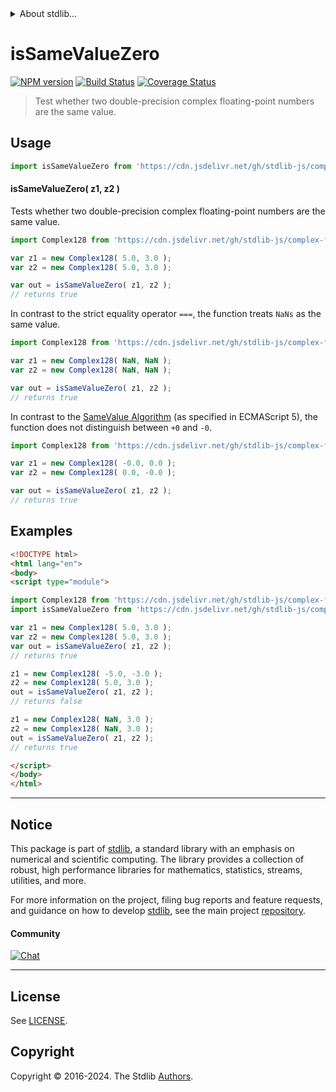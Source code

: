 <!--

@license Apache-2.0

Copyright (c) 2024 The Stdlib Authors.

Licensed under the Apache License, Version 2.0 (the "License");
you may not use this file except in compliance with the License.
You may obtain a copy of the License at

   http://www.apache.org/licenses/LICENSE-2.0

Unless required by applicable law or agreed to in writing, software
distributed under the License is distributed on an "AS IS" BASIS,
WITHOUT WARRANTIES OR CONDITIONS OF ANY KIND, either express or implied.
See the License for the specific language governing permissions and
limitations under the License.

-->


<details>
  <summary>
    About stdlib...
  </summary>
  <p>We believe in a future in which the web is a preferred environment for numerical computation. To help realize this future, we've built stdlib. stdlib is a standard library, with an emphasis on numerical and scientific computation, written in JavaScript (and C) for execution in browsers and in Node.js.</p>
  <p>The library is fully decomposable, being architected in such a way that you can swap out and mix and match APIs and functionality to cater to your exact preferences and use cases.</p>
  <p>When you use stdlib, you can be absolutely certain that you are using the most thorough, rigorous, well-written, studied, documented, tested, measured, and high-quality code out there.</p>
  <p>To join us in bringing numerical computing to the web, get started by checking us out on <a href="https://github.com/stdlib-js/stdlib">GitHub</a>, and please consider <a href="https://opencollective.com/stdlib">financially supporting stdlib</a>. We greatly appreciate your continued support!</p>
</details>

# isSameValueZero

[![NPM version][npm-image]][npm-url] [![Build Status][test-image]][test-url] [![Coverage Status][coverage-image]][coverage-url] <!-- [![dependencies][dependencies-image]][dependencies-url] -->

> Test whether two double-precision complex floating-point numbers are the same value.

<!-- Section to include introductory text. Make sure to keep an empty line after the intro `section` element and another before the `/section` close. -->

<section class="intro">

</section>

<!-- /.intro -->

<!-- Package usage documentation. -->



<section class="usage">

## Usage

```javascript
import isSameValueZero from 'https://cdn.jsdelivr.net/gh/stdlib-js/complex-float64-base-assert-is-same-value-zero@esm/index.mjs';
```

#### isSameValueZero( z1, z2 )

Tests whether two double-precision complex floating-point numbers are the same value.

```javascript
import Complex128 from 'https://cdn.jsdelivr.net/gh/stdlib-js/complex-float64-ctor@esm/index.mjs';

var z1 = new Complex128( 5.0, 3.0 );
var z2 = new Complex128( 5.0, 3.0 );

var out = isSameValueZero( z1, z2 );
// returns true
```

In contrast to the strict equality operator `===`, the function treats `NaNs` as the same value.

```javascript
import Complex128 from 'https://cdn.jsdelivr.net/gh/stdlib-js/complex-float64-ctor@esm/index.mjs';

var z1 = new Complex128( NaN, NaN );
var z2 = new Complex128( NaN, NaN );

var out = isSameValueZero( z1, z2 );
// returns true
```

In contrast to the [SameValue Algorithm][@stdlib/complex/float64/base/assert/is-same-value] (as specified in ECMAScript 5), the function does not distinguish between `+0` and `-0`.

```javascript
import Complex128 from 'https://cdn.jsdelivr.net/gh/stdlib-js/complex-float64-ctor@esm/index.mjs';

var z1 = new Complex128( -0.0, 0.0 );
var z2 = new Complex128( 0.0, -0.0 );

var out = isSameValueZero( z1, z2 );
// returns true
```

</section>

<!-- /.usage -->

<!-- Package usage notes. Make sure to keep an empty line after the `section` element and another before the `/section` close. -->

<section class="notes">

</section>

<!-- /.notes -->

<!-- Package usage examples. -->

<section class="examples">

## Examples

<!-- eslint no-undef: "error" -->

```html
<!DOCTYPE html>
<html lang="en">
<body>
<script type="module">

import Complex128 from 'https://cdn.jsdelivr.net/gh/stdlib-js/complex-float64-ctor@esm/index.mjs';
import isSameValueZero from 'https://cdn.jsdelivr.net/gh/stdlib-js/complex-float64-base-assert-is-same-value-zero@esm/index.mjs';

var z1 = new Complex128( 5.0, 3.0 );
var z2 = new Complex128( 5.0, 3.0 );
var out = isSameValueZero( z1, z2 );
// returns true

z1 = new Complex128( -5.0, -3.0 );
z2 = new Complex128( 5.0, 3.0 );
out = isSameValueZero( z1, z2 );
// returns false

z1 = new Complex128( NaN, 3.0 );
z2 = new Complex128( NaN, 3.0 );
out = isSameValueZero( z1, z2 );
// returns true

</script>
</body>
</html>
```

</section>

<!-- /.examples -->

<!-- C interface documentation. -->



<!-- Section to include cited references. If references are included, add a horizontal rule *before* the section. Make sure to keep an empty line after the `section` element and another before the `/section` close. -->

<section class="references">

</section>

<!-- /.references -->

<!-- Section for related `stdlib` packages. Do not manually edit this section, as it is automatically populated. -->

<section class="related">

</section>

<!-- /.related -->

<!-- Section for all links. Make sure to keep an empty line after the `section` element and another before the `/section` close. -->


<section class="main-repo" >

* * *

## Notice

This package is part of [stdlib][stdlib], a standard library with an emphasis on numerical and scientific computing. The library provides a collection of robust, high performance libraries for mathematics, statistics, streams, utilities, and more.

For more information on the project, filing bug reports and feature requests, and guidance on how to develop [stdlib][stdlib], see the main project [repository][stdlib].

#### Community

[![Chat][chat-image]][chat-url]

---

## License

See [LICENSE][stdlib-license].


## Copyright

Copyright &copy; 2016-2024. The Stdlib [Authors][stdlib-authors].

</section>

<!-- /.stdlib -->

<!-- Section for all links. Make sure to keep an empty line after the `section` element and another before the `/section` close. -->

<section class="links">

[npm-image]: http://img.shields.io/npm/v/@stdlib/complex-float64-base-assert-is-same-value-zero.svg
[npm-url]: https://npmjs.org/package/@stdlib/complex-float64-base-assert-is-same-value-zero

[test-image]: https://github.com/stdlib-js/complex-float64-base-assert-is-same-value-zero/actions/workflows/test.yml/badge.svg?branch=v0.1.0
[test-url]: https://github.com/stdlib-js/complex-float64-base-assert-is-same-value-zero/actions/workflows/test.yml?query=branch:v0.1.0

[coverage-image]: https://img.shields.io/codecov/c/github/stdlib-js/complex-float64-base-assert-is-same-value-zero/main.svg
[coverage-url]: https://codecov.io/github/stdlib-js/complex-float64-base-assert-is-same-value-zero?branch=main

<!--

[dependencies-image]: https://img.shields.io/david/stdlib-js/complex-float64-base-assert-is-same-value-zero.svg
[dependencies-url]: https://david-dm.org/stdlib-js/complex-float64-base-assert-is-same-value-zero/main

-->

[chat-image]: https://img.shields.io/gitter/room/stdlib-js/stdlib.svg
[chat-url]: https://app.gitter.im/#/room/#stdlib-js_stdlib:gitter.im

[stdlib]: https://github.com/stdlib-js/stdlib

[stdlib-authors]: https://github.com/stdlib-js/stdlib/graphs/contributors

[umd]: https://github.com/umdjs/umd
[es-module]: https://developer.mozilla.org/en-US/docs/Web/JavaScript/Guide/Modules

[deno-url]: https://github.com/stdlib-js/complex-float64-base-assert-is-same-value-zero/tree/deno
[deno-readme]: https://github.com/stdlib-js/complex-float64-base-assert-is-same-value-zero/blob/deno/README.md
[umd-url]: https://github.com/stdlib-js/complex-float64-base-assert-is-same-value-zero/tree/umd
[umd-readme]: https://github.com/stdlib-js/complex-float64-base-assert-is-same-value-zero/blob/umd/README.md
[esm-url]: https://github.com/stdlib-js/complex-float64-base-assert-is-same-value-zero/tree/esm
[esm-readme]: https://github.com/stdlib-js/complex-float64-base-assert-is-same-value-zero/blob/esm/README.md
[branches-url]: https://github.com/stdlib-js/complex-float64-base-assert-is-same-value-zero/blob/main/branches.md

[stdlib-license]: https://raw.githubusercontent.com/stdlib-js/complex-float64-base-assert-is-same-value-zero/main/LICENSE

[@stdlib/complex/float64/base/assert/is-same-value]: https://github.com/stdlib-js/complex-float64-base-assert-is-same-value/tree/esm

</section>

<!-- /.links -->
